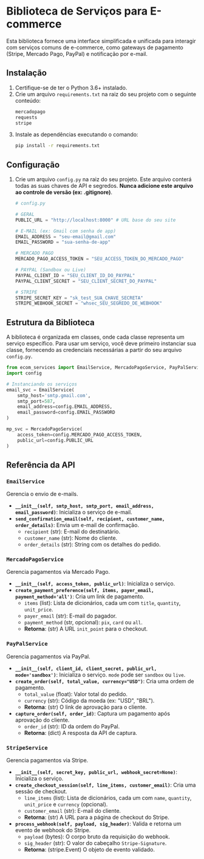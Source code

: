 # Biblioteca de Serviços para E-commerce

Esta biblioteca fornece uma interface simplificada e unificada para interagir com serviços comuns de e-commerce, como gateways de pagamento (Stripe, Mercado Pago, PayPal) e notificação por e-mail.

## Instalação

1.  Certifique-se de ter o Python 3.6+ instalado.
2.  Crie um arquivo `requirements.txt` na raiz do seu projeto com o seguinte conteúdo:
    ```txt
    mercadopago
    requests
    stripe
    ```
3.  Instale as dependências executando o comando:
    ```bash
    pip install -r requirements.txt
    ```

## Configuração

1.  Crie um arquivo `config.py` na raiz do seu projeto. Este arquivo conterá todas as suas chaves de API e segredos. **Nunca adicione este arquivo ao controle de versão (ex: .gitignore)**.

    ```python
    # config.py

    # GERAL
    PUBLIC_URL = "http://localhost:8000" # URL base do seu site

    # E-MAIL (ex: Gmail com senha de app)
    EMAIL_ADDRESS = "seu-email@gmail.com"
    EMAIL_PASSWORD = "sua-senha-de-app"

    # MERCADO PAGO
    MERCADO_PAGO_ACCESS_TOKEN = "SEU_ACCESS_TOKEN_DO_MERCADO_PAGO"

    # PAYPAL (Sandbox ou Live)
    PAYPAL_CLIENT_ID = "SEU_CLIENT_ID_DO_PAYPAL"
    PAYPAL_CLIENT_SECRET = "SEU_CLIENT_SECRET_DO_PAYPAL"

    # STRIPE
    STRIPE_SECRET_KEY = "sk_test_SUA_CHAVE_SECRETA"
    STRIPE_WEBHOOK_SECRET = "whsec_SEU_SEGREDO_DE_WEBHOOK"
    ```

## Estrutura da Biblioteca

A biblioteca é organizada em classes, onde cada classe representa um serviço específico. Para usar um serviço, você deve primeiro instanciar sua classe, fornecendo as credenciais necessárias a partir do seu arquivo `config.py`.

```python
from ecom_services import EmailService, MercadoPagoService, PayPalService, StripeService
import config

# Instanciando os serviços
email_svc = EmailService(
    smtp_host='smtp.gmail.com',
    smtp_port=587,
    email_address=config.EMAIL_ADDRESS,
    email_password=config.EMAIL_PASSWORD
)

mp_svc = MercadoPagoService(
    access_token=config.MERCADO_PAGO_ACCESS_TOKEN,
    public_url=config.PUBLIC_URL
)
```

## Referência da API

### `EmailService`
Gerencia o envio de e-mails.

-   **`__init__(self, smtp_host, smtp_port, email_address, email_password)`**: Inicializa o serviço de e-mail.
-   **`send_confirmation_email(self, recipient, customer_name, order_details)`**: Envia um e-mail de confirmação.
    -   `recipient` (str): E-mail do destinatário.
    -   `customer_name` (str): Nome do cliente.
    -   `order_details` (str): String com os detalhes do pedido.

### `MercadoPagoService`
Gerencia pagamentos via Mercado Pago.

-   **`__init__(self, access_token, public_url)`**: Inicializa o serviço.
-   **`create_payment_preference(self, items, payer_email, payment_method='all')`**: Cria um link de pagamento.
    -   `items` (list): Lista de dicionários, cada um com `title`, `quantity`, `unit_price`.
    -   `payer_email` (str): E-mail do pagador.
    -   `payment_method` (str, opcional): `pix`, `card` ou `all`.
    -   **Retorna**: (str) A URL `init_point` para o checkout.

### `PayPalService`
Gerencia pagamentos via PayPal.

-   **`__init__(self, client_id, client_secret, public_url, mode='sandbox')`**: Inicializa o serviço. `mode` pode ser `sandbox` ou `live`.
-   **`create_order(self, total_value, currency="USD")`**: Cria uma ordem de pagamento.
    -   `total_value` (float): Valor total do pedido.
    -   `currency` (str): Código da moeda (ex: "USD", "BRL").
    -   **Retorna**: (str) O link de aprovação para o cliente.
-   **`capture_order(self, order_id)`**: Captura um pagamento após aprovação do cliente.
    -   `order_id` (str): ID da ordem do PayPal.
    -   **Retorna**: (dict) A resposta da API de captura.

### `StripeService`
Gerencia pagamentos via Stripe.

-   **`__init__(self, secret_key, public_url, webhook_secret=None)`**: Inicializa o serviço.
-   **`create_checkout_session(self, line_items, customer_email)`**: Cria uma sessão de checkout.
    -   `line_items` (list): Lista de dicionários, cada um com `name`, `quantity`, `unit_price` e `currency` (opcional).
    -   `customer_email` (str): E-mail do cliente.
    -   **Retorna**: (str) A URL para a página de checkout do Stripe.
-   **`process_webhook(self, payload, sig_header)`**: Valida e retorna um evento de webhook do Stripe.
    -   `payload` (bytes): O corpo bruto da requisição do webhook.
    -   `sig_header` (str): O valor do cabeçalho `Stripe-Signature`.
    -   **Retorna**: (stripe.Event) O objeto de evento validado.